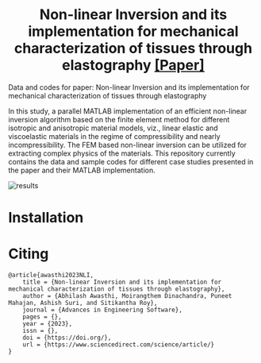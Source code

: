 <h1 align="center">Non-linear Inversion and its implementation for mechanical characterization of tissues through elastography <a href="https://www.sciencedirect.com/" class="button big">[Paper]</a></h1>
Data and codes for paper: Non-linear Inversion and its implementation for mechanical characterization of tissues through elastography

In this study, a parallel MATLAB implementation of an efficient non-linear inversion algorithm based on the finite element method for different isotropic and anisotropic material models, viz., linear elastic and viscoelastic materials in the regime of compressibility and nearly incompressibility. The FEM based non-linear inversion can be utilized for extracting complex physics of the materials. This repository currently contains the data and sample codes for different case studies presented in the paper and their MATLAB implementation.


![results](images/cover.png)

> 

# Installation





# Citing

```
@article{awasthi2023NLI,
    title = {Non-linear Inversion and its implementation for mechanical characterization of tissues through elastography},
    author = {Abhilash Awasthi, Moirangthem Dinachandra, Puneet Mahajan, Ashish Suri, and Sitikantha Roy},
    journal = {Advances in Engineering Software},
    pages = {},
    year = {2023},
    issn = {},
    doi = {https://doi.org/},
    url = {https://www.sciencedirect.com/science/article/}
}
```
